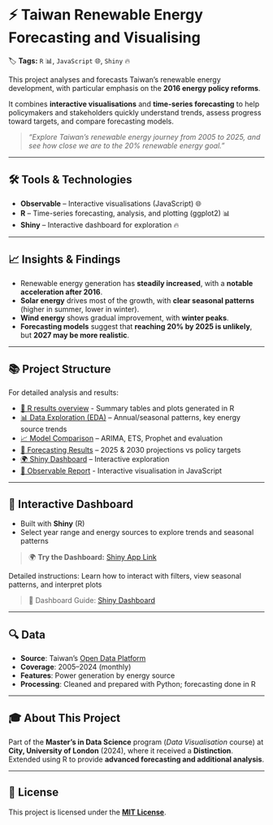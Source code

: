 # ⚡ Taiwan Renewable Energy Forecasting and Visualising

🏷️ **Tags:** `R` 📊, `JavaScript` 🌐, `Shiny` 🔥

This project analyses and forecasts Taiwan’s renewable energy development, with particular emphasis on the **2016 energy policy reforms**. 

It combines **interactive visualisations** and **time-series forecasting** to help policymakers and stakeholders quickly understand trends, assess progress toward targets, and compare forecasting models.

> *“Explore Taiwan’s renewable energy journey from 2005 to 2025, and see how close we are to the 20% renewable energy goal.”*

---

## 🛠 Tools & Technologies

- **Observable** – Interactive visualisations (JavaScript) 🌐  
- **R** – Time-series forecasting, analysis, and plotting (ggplot2) 📊  
- **Shiny** – Interactive dashboard for exploration 🔥

---

## 📈 Insights & Findings

- Renewable energy generation has **steadily increased**, with a **notable acceleration after 2016**.  
- **Solar energy** drives most of the growth, with **clear seasonal patterns** (higher in summer, lower in winter).  
- **Wind energy** shows gradual improvement, with **winter peaks**.  
- **Forecasting models** suggest that **reaching 20% by 2025 is unlikely**, but **2027 may be more realistic**.  


---

## 📚 Project Structure

For detailed analysis and results:

- [🔹 R results overview](R_result/README.md) - Summary tables and plots generated in R
- [📊 Data Exploration (EDA)](R_result/EDA.md) – Annual/seasonal patterns, key energy source trends  
- [📈 Model Comparison](R_result/Model.md) – ARIMA, ETS, Prophet and evaluation  
- [🔮 Forecasting Results](R_result/Forecast.md) – 2025 & 2030 projections vs policy targets  
- [🌍 Shiny Dashboard](R_result/Dashboard.md) – Interactive exploration
- [🔗 Observable Report](https://observablehq.com/d/13d921555879b756) - Interactive visualisation in JavaScript

---

## 🎨 Interactive Dashboard

- Built with **Shiny** (R)
- Select year range and energy sources to explore trends and seasonal patterns

> 🌍 **Try the Dashboard:** [Shiny App Link](https://ling-yun-huang.shinyapps.io/interactiondashboard/)

Detailed instructions: Learn how to interact with filters, view seasonal patterns, and interpret plots

> 📖 Dashboard Guide: [Shiny Dashboard](R_result/Dashboard.md)

---

## 🔍 Data

- **Source**: Taiwan’s [Open Data Platform](http://data.gov.tw/en)  
- **Coverage**: 2005–2024 (monthly)  
- **Features**: Power generation by energy source  
- **Processing**: Cleaned and prepared with Python; forecasting done in R  

---

## 🎓 About This Project

Part of the **Master’s in Data Science** program (*Data Visualisation* course) at **City, University of London** (2024), where it received a **Distinction**.  
Extended using R to provide **advanced forecasting and additional analysis**.  

---

## 📜 License

This project is licensed under the **[MIT License](LICENSE)**.
